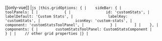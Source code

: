 [[only-vue]]
|```js
|this.gridOptions: {
|    sideBar: {
|        toolPanels: [
|            {
|                id: 'customStats',
|                labelDefault: 'Custom Stats',
|                labelKey: 'customStats',
|                iconKey: 'custom-stats',
|                component: 'customStatsToolPanel',
|            }
|        ]
|    },
|    components: {
|        customStatsToolPanel: CustomStatsComponent
|    }
|
|    // other grid properties
|}
|```
